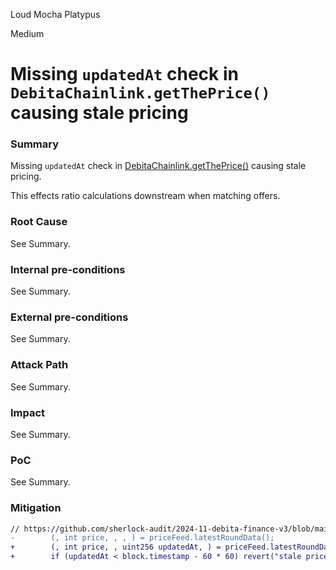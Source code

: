 Loud Mocha Platypus

Medium

# Missing `updatedAt` check in `DebitaChainlink.getThePrice()` causing stale pricing

### Summary

Missing `updatedAt` check in [DebitaChainlink.getThePrice()](https://github.com/sherlock-audit/2024-11-debita-finance-v3/blob/main/Debita-V3-Contracts/contracts/oracles/DebitaChainlink.sol#L42-#L47) causing stale pricing.

This effects ratio calculations downstream when matching offers.


### Root Cause

See Summary.

### Internal pre-conditions

See Summary.

### External pre-conditions

See Summary.

### Attack Path

See Summary.

### Impact

See Summary.

### PoC

See Summary.

### Mitigation

```diff
// https://github.com/sherlock-audit/2024-11-debita-finance-v3/blob/main/Debita-V3-Contracts/contracts/oracles/DebitaChainlink.sol#L42
-        (, int price, , , ) = priceFeed.latestRoundData();
+        (, int price, , uint256 updatedAt, ) = priceFeed.latestRoundData();
+        if (updatedAt < block.timestamp - 60 * 60) revert("stale price feed");  
```